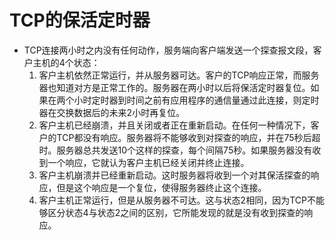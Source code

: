 # TCP的保活定时器

- TCP连接两小时之内没有任何动作，服务端向客户端发送一个探查报文段，客户主机的4个状态：
  1. 客户主机依然正常运行，并从服务器可达。客户的TCP响应正常，而服务器也知道对方是正常工作的。服务器在两小时以后将保活定时器复位。如果在两个小时定时器到时间之前有应用程序的通信量通过此连接，则定时器在交换数据后的未来2小时再复位。
  2. 客户主机已经崩溃，并且关闭或者正在重新启动。在任何一种情况下，客户的TCP都没有响应。服务器将不能够收到对探查的响应，并在75秒后超时。服务器总共发送10个这样的探查，每个间隔75秒。如果服务器没有收到一个响应，它就认为客户主机已经关闭并终止连接。
  3. 客户主机崩溃并已经重新启动。这时服务器将收到一个对其保活探查的响应，但是这个响应是一个复位，使得服务器终止这个连接。
  4. 客户主机正常运行，但是从服务器不可达。这与状态2相同，因为TCP不能够区分状态4与状态2之间的区别，它所能发现的就是没有收到探查的响应。

 